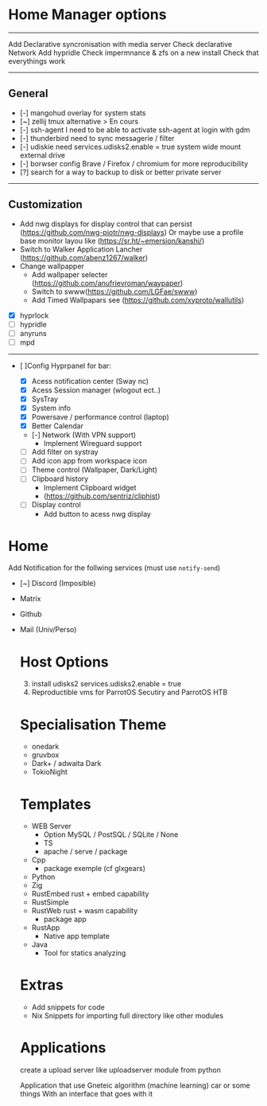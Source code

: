 # Home Manager options

---

Add Declarative syncronisation with media server
Check declarative Network
Add hypridle
Check impermnance & zfs on a new install
Check that everythings work

---

## General

- [-] mangohud overlay for system stats
- [~] zellij tmux alternative > En cours
- [-] ssh-agent I need to be able to activate ssh-agent at login with gdm
- [-] thunderbird need to sync messagerie / filter
- [-] udiskie need services.udisks2.enable = true system wide mount external
  drive
- [-] borwser config Brave / Firefox / chromium for more reproducibility
- [?] search for a way to backup to disk or better private server

---

## Customization

- Add nwg displays for display control that can persist
  (https://github.com/nwg-piotr/nwg-displays) Or maybe use a profile base
  monitor layou like (https://sr.ht/~emersion/kanshi/)
- Switch to Walker Application Lancher (https://github.com/abenz1267/walker)
- Change wallpapper
  - Add wallpaper selecter (https://github.com/anufrievroman/waypaper)
  - Switch to swww(https://github.com/LGFae/swww)
  - Add Timed Wallpapars see (https://github.com/xyproto/wallutils)
- [x] hyprlock
- [ ] hypridle
- [ ] anyruns
- [ ] mpd

---

- [ ]Config Hyprpanel for bar:

  - [x] Acess notification center (Sway nc)
  - [x] Acess Session manager (wlogout ect..)
  - [x] SysTray
  - [x] System info
  - [x] Powersave / performance control (laptop)
  - [x] Better Calendar
  - [-] Network (With VPN support)
    - Implement Wireguard support
  - [ ] Add filter on systray
  - [ ] Add icon app from workspace icon
  - [ ] Theme control (Wallpaper, Dark/Light)
  - [ ] Clipboard history
    - Implement Clipboard widget
    - (https://github.com/sentriz/cliphist)
  - [ ] Display control
    - Add button to acess nwg display

# Home

Add Notification for the follwing services (must use `notify-send`)

- [~] Discord (Imposible)
- Matrix
- Github
- Mail (Univ/Perso)

  # Host Options

  3. install udisks2 services.udisks2.enable = true
  4. Reproductible vms for ParrotOS Secutiry and ParrotOS HTB

  # Specialisation Theme

  - onedark
  - gruvbox
  - Dark+ / adwaita Dark
  - TokioNight

  # Templates

  - WEB Server
    - Option MySQL / PostSQL / SQLite / None
    - TS
    - apache / serve / package
  - Cpp
    - package exemple (cf glxgears)
  - Python
  - Zig
  - RustEmbed rust + embed capability
  - RustSimple
  - RustWeb rust + wasm capability
    - package app
  - RustApp
    - Native app template
  - Java
    - Tool for statics analyzing

  # Extras

  - Add snippets for code
  - Nix Snippets for importing full directory like other modules

  # Applications

  create a upload server like uploadserver module from python

  Application that use Gneteic algorithm (machine learning) car or some things
  With an interface that goes with it
